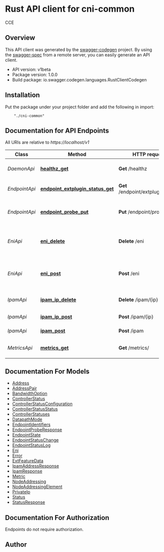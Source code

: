 # Rust API client for cni-common

CCE

## Overview
This API client was generated by the [swagger-codegen](https://github.com/swagger-api/swagger-codegen) project.  By using the [swagger-spec](https://github.com/swagger-api/swagger-spec) from a remote server, you can easily generate an API client.

- API version: v1beta
- Package version: 1.0.0
- Build package: io.swagger.codegen.languages.RustClientCodegen

## Installation
Put the package under your project folder and add the following in import:
```
    "./cni-common"
```

## Documentation for API Endpoints

All URIs are relative to *https://localhost/v1*

Class | Method | HTTP request | Description
------------ | ------------- | ------------- | -------------
*DaemonApi* | [**healthz_get**](docs/DaemonApi.md#healthz_get) | **Get** /healthz | Get health of CCE daemon
*EndpointApi* | [**endpoint_extplugin_status_get**](docs/EndpointApi.md#endpoint_extplugin_status_get) | **Get** /endpoint/extplugin/status | get external plugin status
*EndpointApi* | [**endpoint_probe_put**](docs/EndpointApi.md#endpoint_probe_put) | **Put** /endpoint/probe | create or update endpint probe
*EniApi* | [**eni_delete**](docs/EniApi.md#eni_delete) | **Delete** /eni | Release an allocated IP address for exclusive ENI
*EniApi* | [**eni_post**](docs/EniApi.md#eni_post) | **Post** /eni | Allocate an IP address for exclusive ENI
*IpamApi* | [**ipam_ip_delete**](docs/IpamApi.md#ipam_ip_delete) | **Delete** /ipam/{ip} | Release an allocated IP address
*IpamApi* | [**ipam_ip_post**](docs/IpamApi.md#ipam_ip_post) | **Post** /ipam/{ip} | Allocate an IP address
*IpamApi* | [**ipam_post**](docs/IpamApi.md#ipam_post) | **Post** /ipam | Allocate an IP address
*MetricsApi* | [**metrics_get**](docs/MetricsApi.md#metrics_get) | **Get** /metrics/ | Retrieve CCE metrics


## Documentation For Models

 - [Address](docs/Address.md)
 - [AddressPair](docs/AddressPair.md)
 - [BandwidthOption](docs/BandwidthOption.md)
 - [ControllerStatus](docs/ControllerStatus.md)
 - [ControllerStatusConfiguration](docs/ControllerStatusConfiguration.md)
 - [ControllerStatusStatus](docs/ControllerStatusStatus.md)
 - [ControllerStatuses](docs/ControllerStatuses.md)
 - [DatapathMode](docs/DatapathMode.md)
 - [EndpointIdentifiers](docs/EndpointIdentifiers.md)
 - [EndpointProbeResponse](docs/EndpointProbeResponse.md)
 - [EndpointState](docs/EndpointState.md)
 - [EndpointStatusChange](docs/EndpointStatusChange.md)
 - [EndpointStatusLog](docs/EndpointStatusLog.md)
 - [Eni](docs/Eni.md)
 - [Error](docs/Error.md)
 - [ExtFeatureData](docs/ExtFeatureData.md)
 - [IpamAddressResponse](docs/IpamAddressResponse.md)
 - [IpamResponse](docs/IpamResponse.md)
 - [Metric](docs/Metric.md)
 - [NodeAddressing](docs/NodeAddressing.md)
 - [NodeAddressingElement](docs/NodeAddressingElement.md)
 - [PrivateIp](docs/PrivateIp.md)
 - [Status](docs/Status.md)
 - [StatusResponse](docs/StatusResponse.md)


## Documentation For Authorization
 Endpoints do not require authorization.


## Author



